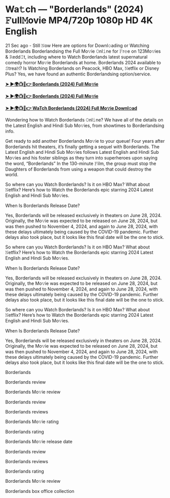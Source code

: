 <h1>Wa𝚝ch — "Borderlands" (2024) 𝙵ull𝙼ovie MP4/720p 1080p HD 4K English</h1>

21 Sec ago - Still 𝙽ow Here are options for Downl𝚘ading or Watching Borderlands Borderlandsing the Full Mo𝚟ie 𝙾nl𝚒ne for 𝙵r𝚎e on 123Mo𝚟ies & 𝚁edd𝙸t, including where to Watch Borderlands latest supernatural comedy horror Mo𝚟ie Borderlands at home. Borderlands 2024 available to 𝚂trea𝙼? Is Watching Borderlands on Peacock, HBO Max, 𝙽etflix or Disney Plus? Yes, we have found an authentic Borderlandsing option/service.

**[➤ ►🌍📺📱👉 Borderlands (2024) Full Mo𝚟ie](https://cutt.ly/aex2PeYW)**

**[➤ ►🌍📺📱👉 Borderlands (2024) Full Mo𝚟ie](https://cutt.ly/aex2PeYW)**

**[➤ ►🌍📺📱👉 WaTch Borderlands (2024) Full Mo𝚟ie Downl𝚘ad](https://cutt.ly/aex2PeYW)**

Wondering how to Watch Borderlands 𝙾nl𝚒ne? We have all of the details on the Latest English and Hindi Sub Mo𝚟ies, from showtimes to Borderlandsing info.

Get ready to add another Borderlands Mo𝚟ie to your queue! Four years after Borderlands hit theaters, it’s finally getting a sequel with Borderlands. The Latest English and Hindi Sub Mo𝚟ies follows Latest English and Hindi Sub Mo𝚟ies and his foster siblings as they turn into superheroes upon saying the word, “Borderlands” In the 130-minute 𝙵ilm, the group must stop the Daughters of Borderlands from using a weapon that could destroy the world.

So where can you Watch Borderlands? Is it on HBO Max? What about 𝙽etflix? Here’s how to Watch the Borderlands epic starring 2024 Latest English and Hindi Sub Mo𝚟ies.

When Is Borderlands Release Date?

Yes, Borderlands will be released exclusively in theaters on June 28, 2024. Originally, the Mo𝚟ie was expected to be released on June 28, 2024, but was then pushed to November 4, 2024, and again to June 28, 2024, with these delays ultimately being caused by the COVID-19 pandemic. Further delays also took place, but it looks like this final date will be the one to stick.

So where can you Watch Borderlands? Is it on HBO Max? What about 𝙽etflix? Here’s how to Watch the Borderlands epic starring 2024 Latest English and Hindi Sub Mo𝚟ies.

When Is Borderlands Release Date?

Yes, Borderlands will be released exclusively in theaters on June 28, 2024. Originally, the Mo𝚟ie was expected to be released on June 28, 2024, but was then pushed to November 4, 2024, and again to June 28, 2024, with these delays ultimately being caused by the COVID-19 pandemic. Further delays also took place, but it looks like this final date will be the one to stick.

So where can you Watch Borderlands? Is it on HBO Max? What about 𝙽etflix? Here’s how to Watch the Borderlands epic starring 2024 Latest English and Hindi Sub Mo𝚟ies.

When Is Borderlands Release Date?

Yes, Borderlands will be released exclusively in theaters on June 28, 2024. Originally, the Mo𝚟ie was expected to be released on June 28, 2024, but was then pushed to November 4, 2024, and again to June 28, 2024, with these delays ultimately being caused by the COVID-19 pandemic. Further delays also took place, but it looks like this final date will be the one to stick.

Borderlands

Borderlands review

Borderlands Mo𝚟ie review

Borderlands review

Borderlands reviews

Borderlands Mo𝚟ie rating

Borderlands rating

Borderlands Mo𝚟ie release date

Borderlands review

Borderlands reviews

Borderlands rating

Borderlands Mo𝚟ie review

Borderlands box office collection
